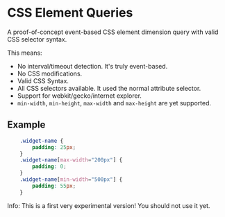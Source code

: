 CSS Element Queries
===================

A proof-of-concept event-based CSS element dimension query with valid CSS selector syntax.

This means:

 - No interval/timeout detection. It's truly event-based.
 - No CSS modifications.
 - Valid CSS Syntax.
 - All CSS selectors available. It used the normal attribute selector.
 - Support for webkit/gecko/internet explorer.
 - `min-width`, `min-height`, `max-width` and `max-height` are yet supported.

Example
-------

```css
    .widget-name {
        padding: 25px;
    }
    .widget-name[max-width="200px"] {
        padding: 0;
    }
    .widget-name[min-width="500px"] {
        padding: 55px;
    }
```

Info: This is a first very experimental version! You should not use it yet.